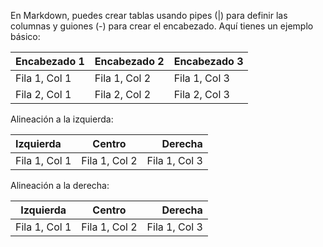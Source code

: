 
En Markdown, puedes crear tablas usando pipes (|) para definir las columnas y guiones (-) para crear el encabezado. Aquí tienes un ejemplo básico:

| Encabezado 1 | Encabezado 2 | Encabezado 3 |
|---------------|---------------|---------------|
| Fila 1, Col 1 | Fila 1, Col 2 | Fila 1, Col 3 |
| Fila 2, Col 1 | Fila 2, Col 2 | Fila 2, Col 3 |

Alineación a la izquierda:

| Izquierda     | Centro        | Derecha      |
|:--------------|:-------------:|--------------:|
| Fila 1, Col 1 | Fila 1, Col 2 | Fila 1, Col 3 |
Alineación a la derecha:

| Izquierda     | Centro        | Derecha      |
|---------------|:-------------:|--------------:|
| Fila 1, Col 1 | Fila 1, Col 2 | Fila 1, Col 3 |
